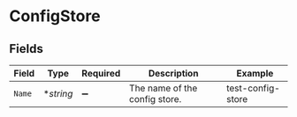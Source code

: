 # ConfigStore


## Fields

| Field                         | Type                          | Required                      | Description                   | Example                       |
| ----------------------------- | ----------------------------- | ----------------------------- | ----------------------------- | ----------------------------- |
| `Name`                        | **string*                     | :heavy_minus_sign:            | The name of the config store. | test-config-store             |